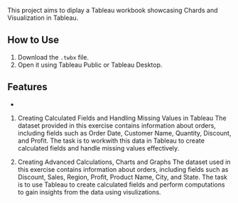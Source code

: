 This project aims to diplay a Tableau workbook showcasing Chards and Visualization in Tableau.

## How to Use
1. Download the `.twbx` file.
2. Open it using Tableau Public or Tableau Desktop.

## Features
-
1. Creating Calculated Fields and Handling Missing Values in Tableau 
The dataset provided in this exercise contains information about orders, including fields such as Order Date, Customer Name, Quantity, Discount, and Profit. The task is to workwith this data in Tableau to create calculated fields and handle missing values effectively.

2. Creating Advanced Calculations, Charts and Graphs
The dataset used in this exercise contains information about orders, including fields such as Discount, Sales, Region, Profit, Product Name, City, and State. The task is to use Tableau to create calculated fields and perform computations to gain insights from the data using visulizations.
